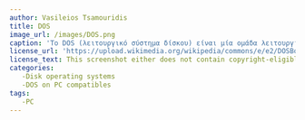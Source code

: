 ```yaml
---
author: Vasileios Tsamouridis
title: DOS
image_url: /images/DOS.png
caption: 'Το DOS (λειτουργικό σύστημα δίσκου) είναι μία ομάδα λειτουργικών συστημάτων, τα οποία έτρεχαν σε πολλές, διαφορετικές μεταξύ τους, παραλλαγές προσωπικών υπολογιστών με τη χρήση της γραμμής εντολών. Ποτέ δεν χρησιμοποιήθηκε, επίσημα, από μόνο του σαν ονομασία κάποιου λειτουργικού συστήματος. Η ονομασία χρησιμοποιείται, σήμερα, κυρίως για το λειτουργικό σύστημα MS-DOS της MicroSoft, το οποίο μπορούσε να εγκατασταθεί σε προσωπικούς υπολογιστές.'
license_url: 'https://upload.wikimedia.org/wikipedia/commons/e/e2/DOSBox_screenshot.png'
license_text: This screenshot either does not contain copyright-eligible parts or visuals of copyrighted software, or the author has released it under a free license (which should be indicated beneath this notice), and as such follows the licensing guidelines for screenshots of Wikimedia Commons. 
categories: 
   -Disk operating systems
   -DOS on PC compatibles
tags:
   -PC
---
```


